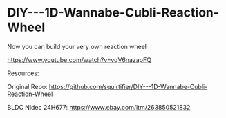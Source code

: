 # DIY---1D-Wannabe-Cubli-Reaction-Wheel

Now you can build your very own reaction wheel

https://www.youtube.com/watch?v=vqV6nazapFQ

Resources: 

Original Repo: https://github.com/squirtifier/DIY---1D-Wannabe-Cubli-Reaction-Wheel

BLDC Nidec 24H677: https://www.ebay.com/itm/263850521832
